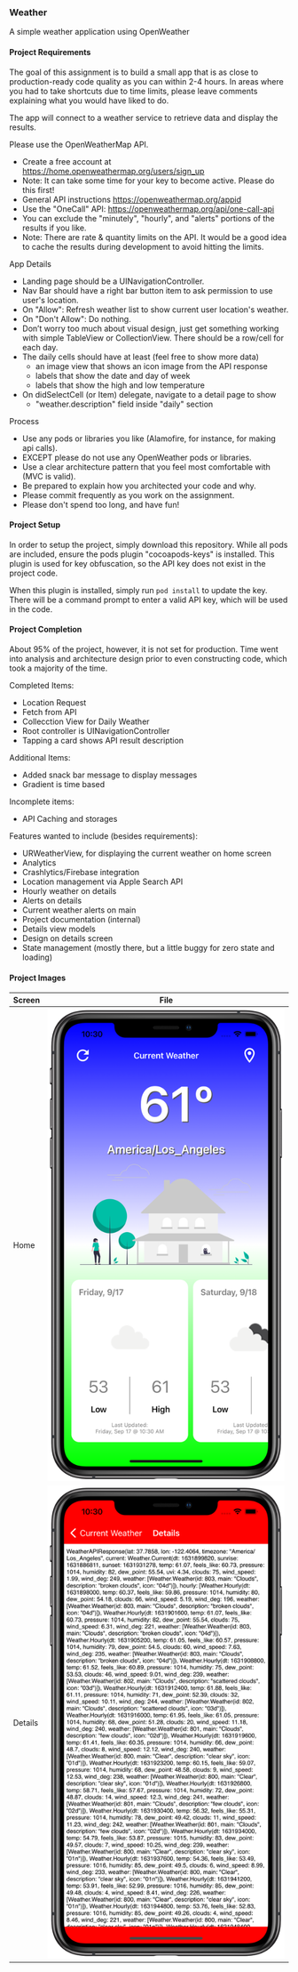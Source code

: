 
### Weather

A simple weather application using OpenWeather

#### Project Requirements

The goal of this assignment is to build a small app that is as close to production-ready code quality as you can within 2-4 hours. In areas where you had to take shortcuts due to time limits, please leave comments explaining what you would have liked to do.

The app will connect to a weather service to retrieve data and display the results.

Please use the OpenWeatherMap API.

* Create a free account at https://home.openweathermap.org/users/sign_up
* Note: It can take some time for your key to become active. Please do this first!
* General API instructions  https://openweathermap.org/appid
* Use the "OneCall" API: https://openweathermap.org/api/one-call-api
* You can exclude the "minutely", "hourly", and "alerts" portions of the results if you like.
* Note: There are rate & quantity limits on the API. It would be a good idea to cache the results during development to avoid hitting the limits.

App Details

* Landing page should be a UINavigationController.
* Nav Bar should have a right bar button item to ask permission to use user's location.
* On "Allow": Refresh weather list to show current user location's weather.
* On "Don't Allow": Do nothing.
* Don’t worry too much about visual design, just get something working with simple TableView or CollectionView. There should be a row/cell for each day.
* The daily cells should have at least (feel free to show more data)
    - an image view that shows an icon image from the API response
    - labels that show the date and day of week
    - labels that show the high and low temperature
* On didSelectCell (or Item) delegate, navigate to a detail page to show
    - "weather.description" field inside "daily" section

Process

* Use any pods or libraries you like (Alamofire, for instance, for making api calls).
* EXCEPT please do not use any OpenWeather pods or libraries.
* Use a clear architecture pattern that you feel most comfortable with (MVC is valid).
* Be prepared to explain how you architected your code and why.
* Please commit frequently as you work on the assignment.
* Please don't spend too long, and have fun!

#### Project Setup

In order to setup the project, simply download this repository. While all pods are included, ensure the pods plugin "cocoapods-keys" is installed. This plugin is used for key obfuscation, so the API key does not exist in the project code.

When this plugin is installed, simply run `pod install` to update the key. There will be a command prompt to enter a valid API key, which will be used in the code.

#### Project Completion

About 95% of the project, however, it is not set for production. Time went into analysis and architecture design prior to even constructing code, which took a majority of the time.

Completed Items:
- Location Request
- Fetch from API
- Collecction View for Daily Weather
- Root controller is UINavigationController
- Tapping a card shows API result description

Additional Items:
- Added snack bar message to display messages
- Gradient is time based

Incomplete items:
- API Caching and storages

Features wanted to include (besides requirements):
- URWeatherView, for displaying the current weather on home screen
- Analytics
- Crashlytics/Firebase integration
- Location management via Apple Search API
- Hourly weather on details
- Alerts on details
- Current weather alerts on main
- Project documentation (internal)
- Details view models
- Design on details screen
- State management (mostly there, but a little buggy for zero state and loading)

#### Project Images

| Screen  | File |
| ------- | ---- |
| Home    | ![Home](doc_imgs/Home.PNG)        |
| Details | ![Details](doc_imgs/Details.PNG)  |
